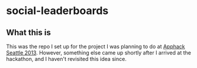 # social-leaderboards

## What this is

This was the repo I set up for the project I was planning to do at [Apphack Seattle 2013](http://www.eventbrite.com/e/angelhack-seattle-fall-2013-tickets-8002895877).
However, something else came up shortly after I arrived at the hackathon, and
I haven't revisited this idea since.
